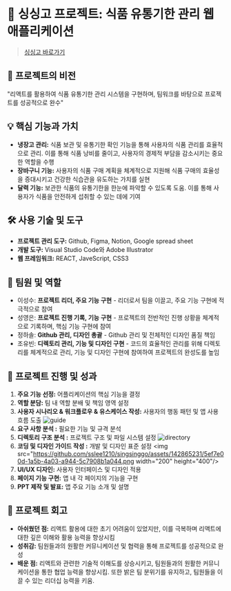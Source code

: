 # 🍅 싱싱고 프로젝트: 식품 유통기한 관리 웹 애플리케이션

> [싱싱고 바로가기](https://sslee1210.github.io/singsinggo/)

## 🎯 프로젝트의 비전
"리액트를 활용하여 식품 유통기한 관리 시스템을 구현하며, 팀워크를 바탕으로 프로젝트를 성공적으로 완수"

## 💡 핵심 기능과 가치
- **냉장고 관리:** 식품 보관 및 유통기한 확인 기능을 통해 사용자의 식품 관리를 효율적으로 관리. 이를 통해 식품 낭비를 줄이고, 사용자의 경제적 부담을 감소시키는 중요한 역할을 수행
- **장바구니 기능:** 사용자의 식품 구매 계획을 체계적으로 지원해 식품 구매의 효율성을 증대시키고 건강한 식습관을 유도하는 가치를 실현
- **달력 기능:** 보관한 식품의 유통기한을 한눈에 파악할 수 있도록 도움. 이를 통해 사용자가 식품을 안전하게 섭취할 수 있는 데에 기여

## 🛠 사용 기술 및 도구
- **프로젝트 관리 도구:** Github, Figma, Notion, Google spread sheet
- **개발 도구:** Visual Studio Code와 Adobe Illustrator
- **웹 프레임워크:** REACT, JaveScript, CSS3

## 👥 팀원 및 역할
- 이성수: **프로젝트 리더, 주요 기능 구현** - 리더로서 팀을 이끌고, 주요 기능 구현에 적극적으로 참여
- 성영은: **프로젝트 진행 기록, 기능 구현** - 프로젝트의 전반적인 진행 상황을 체계적으로 기록하며, 핵심 기능 구현에 참여
- 정하솔: **Github 관리, 디자인 총괄** - Github 관리 및 전체적인 디자인 품질 책임
- 조유빈: **디렉토리 관리, 기능 및 디자인 구현** - 코드의 효율적인 관리를 위해 디렉토리를 체계적으로 관리, 기능 및 디자인 구현에 참여하여 프로젝트의 완성도를 높임

## 🚀 프로젝트 진행 및 성과
1. **주요 기능 선정:** 어플리케이션의 핵심 기능을 결정
2. **역할 분담:** 팀 내 역할 분배 및 책임 영역 설정
3. **사용자 시나리오 & 워크플로우 & 유스케이스 작성:** 사용자의 행동 패턴 및 앱 사용 흐름 도출
   ![guide](https://github.com/sslee1210/singsinggo/assets/142865231/1a18a70f-b0d1-49e5-8f87-bd4ae4124b71)
4. **요구 사항 분석 :** 필요한 기능 및 규격 분석
5. **디렉토리 구조 분석 :** 프로젝트 구조 및 파일 시스템 설정
![directory](https://github.com/sslee1210/singsinggo/assets/142865231/80138372-0c3f-4966-83d7-cae99d345f5c)
6. **코딩 및 디자인 가이드 작성 :** 개발 및 디자인 표준 설정
   <img src="https://github.com/sslee1210/singsinggo/assets/142865231/5ef7e00d-1a5b-4a03-a944-5c7908b1a044.png  width="200" height="400"/>
7. **UI/UX 디자인:** 사용자 인터페이스 및 디자인 적용
8. **페이지 기능 구현:** 앱 내 각 페이지의 기능을 구현
9. **PPT 제작 및 발표:** 앱 주요 기능 소개 및 설명

## 🎈 프로젝트 회고
- **아쉬웠던 점:** 리액트 활용에 대한 초기 어려움이 있었지만, 이를 극복하며 리액트에 대한 깊은 이해와 활용 능력을 향상시킴
- **성취감:** 팀원들과의 원활한 커뮤니케이션 및 협력을 통해 프로젝트를 성공적으로 완성
- **배운 점:** 리액트와 관련한 기술적 이해도를 상승시키고, 팀원들과의 원활한 커뮤니케이션을 통한 협업 능력을 향상시킴. 또한 밝은 팀 분위기를 유지하고, 팀원들을 이끌 수 있는 리더십 능력을 키움.
